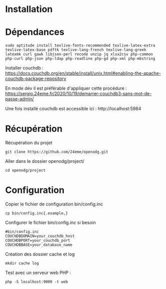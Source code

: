 Installation
============

# Dépendances

```
sudo aptitude install texlive-fonts-recommended texlive-latex-extra texlive-latex-base pdftk texlive-lang-french texlive-lang-greek latexmk curl gawk libjson-perl recode unzip jq xlsx2csv php-common php-curl php-json php-ldap php-readline php-gd php-xml php-mbstring
```

Installer couchdb : https://docs.couchdb.org/en/stable/install/unix.html#enabling-the-apache-couchdb-package-repository

En mode dév il est préférable d'appliquer cette procédure : https://sergio.24eme.fr/2020/10/19/demarrer-couchdb3-sans-mot-de-passe-admin/

Une fois installé couchdb est accessible ici : http://localhost:5984

# Récupération

Récupération du projet

```
git clone https://github.com/24eme/openodg.git
```

Aller dans le dossier openodg/project/

```
cd openodg/project
```

# Configuration

Copier le fichier de configuration bin/config.inc

```
cp bin/config.inc{.example,}
```

Configurer le fichier bin/config.inc si besoin

```
#bin/config.inc
COUCHDBDOMAIN=your_couchdb_host
COUCHDBPORT=your_couchdb_port
COUCHDBBASE=your_database_name
```

Création des dossier cache et log

```
mkdir cache log
```

Test avec un serveur web PHP :

```
php -S localhost:9000 -t web
```

